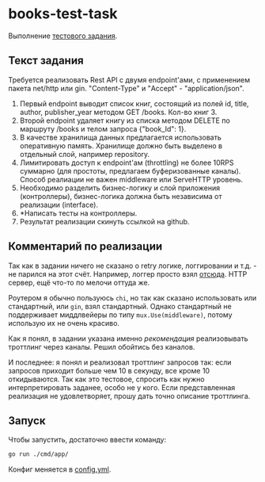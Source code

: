 # books-test-task

Выполнение [тестового задания](https://pastebin.com/Bq1u901B).

## Текст задания

Требуется реализовать Rest API с двумя endpoint'ами, с применением пакета
net/http или gin. "Content-Type" и "Accept" - "application/json".

1. Первый endpoint выводит список книг, состоящий из полей id, title, author,
   publisher_year методом GET /books. Кол-во книг 3.
2. Второй endpoint удаляет книгу из списка методом DELETE по маршруту /books и
   телом запроса {"book_Id": 1}.
3. В качестве хранилища данных предлагается использовать оперативную память.
   Хранилище должно быть выделено в отдельный слой, например repository.
4. Лимитировать доступ к endpoint'ам (throttling) не более 10RPS суммарно (для
   простоты, предлагаем буферизованные каналы). Способ реалиации не важен
   middleware или ServeHTTP уровень.
5. Необходимо разделить бизнес-логику и слой приложения (контроллеры),
   бизнес-логика должна быть независима от реализации (interface).
6. *Написать тесты на контроллеры.
7. Результат реализации скинуть ссылкой на github.

## Комментарий по реализации

Так как в задании ничего не сказано о retry логике, логгировании и т.д. - не
парился на этот счёт. Например, логгер просто
взял [отсюда](https://github.com/evrone/go-clean-template/blob/master/pkg/logger/logger.go).
HTTP сервер, ещё что-то по мелочи оттуда же.

Роутером я обычно пользуюсь `chi`, но так как сказано использовать или
стандартный, или `gin`, взял стандартный. Однако стандартный не поддерживает
миддлвейеры по типу `mux.Use(middleware)`, потому использую их не очень красиво.

Как я понял, в задании указана именно _рекомендация_ реализовывать троттлинг 
через каналы. Решил обойтись без каналов.

И последнее: я понял и реализовал троттлинг запросов так: если запросов
приходит больше чем 10 в секунду, все кроме 10 откидываются. Так как это
тестовое, спросить как нужно интерпретировать заданее, особо не у кого.
Если представленная реализация не удовлетворяет, прошу дать точно описание 
троттлинга.

## Запуск

Чтобы запустить, достаточно ввести команду:

```bash
go run ./cmd/app/
```

Конфиг меняется в [config.yml](config%2Fconfig.yml).
